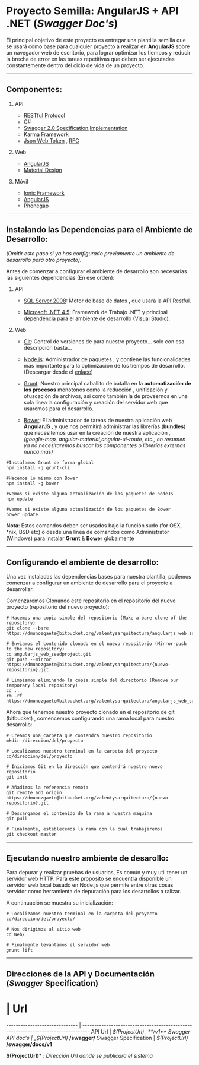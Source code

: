 # Proyecto Semilla: __AngularJS__ + __API .NET__  (_Swagger Doc's_)

El principal objetivo de este proyecto es entregar una plantilla semilla que se usará como base para cualquier proyecto a realizar en __AngularJS__ sobre un navegador web de escritorio, para lograr optimizar los tiempos y reducir la brecha de error en las tareas repetitivas que deben ser ejecutadas constantemente dentro del ciclo de vida de un proyecto. 

---------------------------------------------------------------------------------------------------------------------------------------------------------------------

## Componentes:

1. API
      * [RESTful Protocol](https://msdn.microsoft.com/en-us/library/dd203052.aspx)
      * C#
      * [Swagger 2.0 Specification](https://github.com/swagger-api/swagger-spec/blob/master/versions/2.0.md),[Implementation](https://github.com/domaindrivendev/Swashbuckle)
      * Karma Framework
      * [Json Web Token](http://angular-tips.com/blog/2014/05/json-web-tokens-introduction/) , [RFC](http://self-issued.info/docs/draft-ietf-oauth-json-web-token.html)

 2. Web
      * [AngularJS](https://angularjs.org/)
      * [Material Design](https://material.angularjs.org/#/)

 3. Móvil
      * [Ionic Framework](http://ionicframework.com/)
      * [AngularJS](https://angularjs.org/)
      * [Phonegap](http://phonegap.com/)
---------------------------------------------------------------------------------------------------------------------------------------------------------------------

## Instalando las Dependencias  para el Ambiente de Desarrollo:

_(Omitir este paso si ya has configurado previamente un ambiente de desarrollo para otro proyecto)._

Antes de comenzar a configurar el ambiente de desarrollo son necesarias las siguientes dependencias (En ese orden):

1. API

      * [SQL Server 2008](http://www.microsoft.com/es-cl/download/details.aspx?id=29062): Motor de base de datos , que usará la API Restful.

      * [Microsoft .NET 4.5](http://www.microsoft.com/es-cl/download/details.aspx?id=30653): Framework de Trabajo .NET y principal dependencia para el ambiente de desarrollo (Visual Studio).

2. Web
      * [Git](http://git-scm.com/book/en/v2/Getting-Started-Installing-Git): Control de versiones de para nuestro proyecto... solo con esa descripción basta...

      * [Node.js](https://nodejs.org/): Administrador de paquetes , y contiene las funcionalidades mas importante para la optimización de los tiempos de desarrollo. (Descargar desde el [enlace](https://nodejs.org/))

      * [Grunt](http://gruntjs.com/): Nuestro principal caballito de batalla en la __automatización de los procesos__ monótonos como la reducción , unificación y ofuscación de archivos, así como también la de proveernos en una sola linea la configuración y creación del servidor web que usaremos para el desarrollo.

      * [Bower](http://bower.io/): El administrador de tareas de nuestra aplicación web  __AngularJS__ , y que nos permitirá administrar las librerías (__bundles__) que necesitemos usar en la creación de nuestra aplicación , _(google-map, angular-material,angular-ui-route, etc., en resumen ya no necesitaremos buscar los componentes o librerías externas nunca mas)_
```shell
#Instalamos Grunt de forma global
npm install -g grunt-cli

#Hacemos lo mismo con Bower
npm install -g bower

#Vemos si existe alguna actualización de los paquetes de nodeJS
npm update

#Vemos si existe alguna actualización de los paquetes de Bower
bower update
```

__Nota__: Estos comandos deben ser usados bajo la función sudo (for OSX, *nix, BSD etc) o desde una linea de comandos como Administrator (Windows) para instalar __Grunt__ & __Bower__ globalmente

---------------------------------------------------------------------------------------------------------------------------------------------------------------------

## Configurando el ambiente de desarrollo:

Una vez instaladas las dependencias bases para nuestra plantilla, podemos comenzar a configurar un ambiente de desarrollo para el proyecto a desarrollar.

Comenzaremos Clonando este repositorio en el repositorio del nuevo proyecto (repositorio del nuevo proyecto):

```shell
# Hacemos una copia simple del repositorio (Make a bare clone of the repository)
git clone --bare https://dmunozgaete@bitbucket.org/valentysarquitectura/angularjs_web_seedproject.git

# Enviamos el contenido clonado en el nuevo repositorio (Mirror-push to the new repository)
cd angularjs_web_seedproject.git
git push --mirror https://dmunozgaete@bitbucket.org/valentysarquitectura/{nuevo-repositorio}.git

# Limpiamos eliminando la copia simple del directorio (Remove our temporary local repository)
cd ..
rm -rf https://dmunozgaete@bitbucket.org/valentysarquitectura/angularjs_web_seedproject.git
```

Ahora que tenemos nuestro proyecto clonado en el repositorio de git (bitbucket) , comencemos configurando una rama local para nuestro desarrollo:

```shell
# Creamos una carpeta que contendrá nuestro repositorio
mkdir /direccion/del/proyecto

# Localizamos nuestro terminal en la carpeta del proyecto
cd/direccion/del/proyecto

# Iniciamos Git en la dirección que contendrá nuestro nuevo repositorio
git init

# Añadimos la referencia remota
git remote add origin https://dmunozgaete@bitbucket.org/valentysarquitectura/{nuevo-repositorio}.git

# Descargamos el contenido de la rama a nuestra maquina
git pull

# Finalmente, establecemos la rama con la cual trabajaremos
git checkout master
```
---------------------------------------------------------------------------------------------------------------------------------------------------------------------
## Ejecutando nuestro ambiente de desarollo:

Para depurar y realizar pruebas de usuarios, Es común y muy util tener un servidor web HTTP. Para este proposito se encuentra disponible un servidor web local basado en Node.js que permite entre otras cosas servidor como herramienta de depuración para los desarrollos a ralizar.

A continuación se muestra su inicialización:

```shell
# Localizamos nuestro terminal en la carpeta del proyecto
cd/direccion/del/proyecto/

# Nos dirigimos al sitio web
cd Web/

# Finalmente levantamos el servidor web
grunt lift
```
---------------------------------------------------------------------------------------------------------------------------------------------------------------------
## Direcciones de la  API y Documentación (_Swagger_ Specification)

#  | Url
------------------------------ | ---------------------------------------------------------------------------------
API Url                          | _$(ProjectUrl)_ **/v1**
Swagger API doc's       | _$(ProjectUrl)_ **/swagger/**
Swagger Specification  | _$(ProjectUrl)_ **/swagger/docs/v1**

__$(ProjectUrl)__\* : _Dirección Url donde se publicara el sistema_